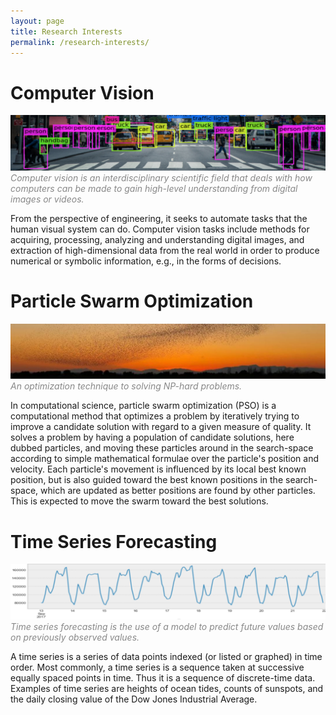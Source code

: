 ```yaml
---
layout: page
title: Research Interests
permalink: /research-interests/
---
```


# Computer Vision
![Computer vision](/assets/computer-vision.png)
<span style="color: #888">*Computer vision is an interdisciplinary scientific field that deals with how computers can be made to gain high-level understanding from digital images or videos.*</span>

From the perspective of engineering, it seeks to automate tasks that the human visual system can do. Computer vision tasks include methods for acquiring, processing, analyzing and understanding digital images, and extraction of high-dimensional data from the real world in order to produce numerical or symbolic information, e.g., in the forms of decisions.

# Particle Swarm Optimization
![Particle swarm optimization](/assets/flock.png)
<span style="color: #888">*An optimization technique to solving NP-hard problems.*</span>

In computational science, particle swarm optimization (PSO) is a computational method that optimizes a problem by iteratively trying to improve a candidate solution with regard to a given measure of quality. It solves a problem by having a population of candidate solutions, here dubbed particles, and moving these particles around in the search-space according to simple mathematical formulae over the particle's position and velocity. Each particle's movement is influenced by its local best known position, but is also guided toward the best known positions in the search-space, which are updated as better positions are found by other particles. This is expected to move the swarm toward the best solutions.

# Time Series Forecasting
![Time series](/assets/time-series.png)
<span style="color: #888">*Time series forecasting is the use of a model to predict future values based on previously observed values.*</span>

A time series is a series of data points indexed (or listed or graphed) in time order. Most commonly, a time series is a sequence taken at successive equally spaced points in time. Thus it is a sequence of discrete-time data. Examples of time series are heights of ocean tides, counts of sunspots, and the daily closing value of the Dow Jones Industrial Average.